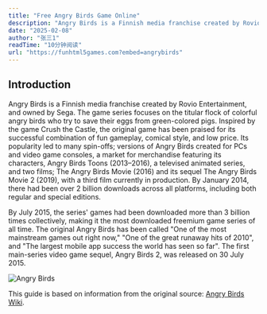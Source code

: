 ```yaml
---
title: "Free Angry Birds Game Online"
description: "Angry Birds is a Finnish media franchise created by Rovio Entertainment, and owned by Sega. The game series focuses on the titular flock of colorful angry birds who try to save their eggs from green-colored pigs. Inspired by the game Crush the Castle, the original game has been praised for its successful combination of fun gameplay, comical style, and low price. "
date: "2025-02-08"
author: "张三1"
readTime: "10分钟阅读"
url: "https://funhtml5games.com?embed=angrybirds"
---
```



## Introduction

Angry Birds is a Finnish media franchise created by Rovio Entertainment, and owned by Sega. The game series focuses on the titular flock of colorful angry birds who try to save their eggs from green-colored pigs. Inspired by the game Crush the Castle, the original game has been praised for its successful combination of fun gameplay, comical style, and low price. Its popularity led to many spin-offs; versions of Angry Birds created for PCs and video game consoles, a market for merchandise featuring its characters, Angry Birds Toons (2013–2016), a televised animated series, and two films; The Angry Birds Movie (2016) and its sequel The Angry Birds Movie 2 (2019), with a third film currently in production. By January 2014, there had been over 2 billion downloads across all platforms, including both regular and special editions.

By July 2015, the series' games had been downloaded more than 3 billion times collectively, making it the most downloaded freemium game series of all time. The original Angry Birds has been called "One of the most mainstream games out right now," "One of the great runaway hits of 2010", and "The largest mobile app success the world has seen so far". The first main-series video game sequel, Angry Birds 2, was released on 30 July 2015.

![Angry Birds](https://upload.wikimedia.org/wikipedia/en/6/60/Angry_Birds_Flock.webp)

This guide is based on information from the original source: [Angry Birds Wiki](https://en.wikipedia.org/wiki/Angry_Birds).